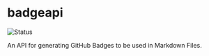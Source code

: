 # badgeapi
![Status](https://badgeapi.vercel.app/api/badge?label=demo&status=online&color=red&style=rounded)

An API for generating GitHub Badges to be used in Markdown Files.
